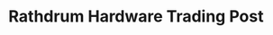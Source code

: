 ---
title: "Rathdrum Hardware Trading Post"
url: /rathdrum/rathdrum-hardware-trading-post/
shop: hardware
---